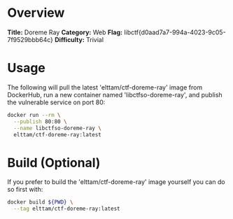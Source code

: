 # Overview

**Title:** Doreme Ray
**Category:** Web
**Flag:** libctf{d0aad7a7-994a-4023-9c05-7f9529bbb64c}
**Difficulty:** Trivial

# Usage

The following will pull the latest 'elttam/ctf-doreme-ray' image from DockerHub, run a new container named 'libctfso-doreme-ray', and publish the vulnerable service on port 80:

```sh
docker run --rm \
  --publish 80:80 \
  --name libctfso-doreme-ray \
  elttam/ctf-doreme-ray:latest
```

# Build (Optional)

If you prefer to build the 'elttam/ctf-doreme-ray' image yourself you can do so first with:

```sh
docker build ${PWD} \
  --tag elttam/ctf-doreme-ray:latest
```


